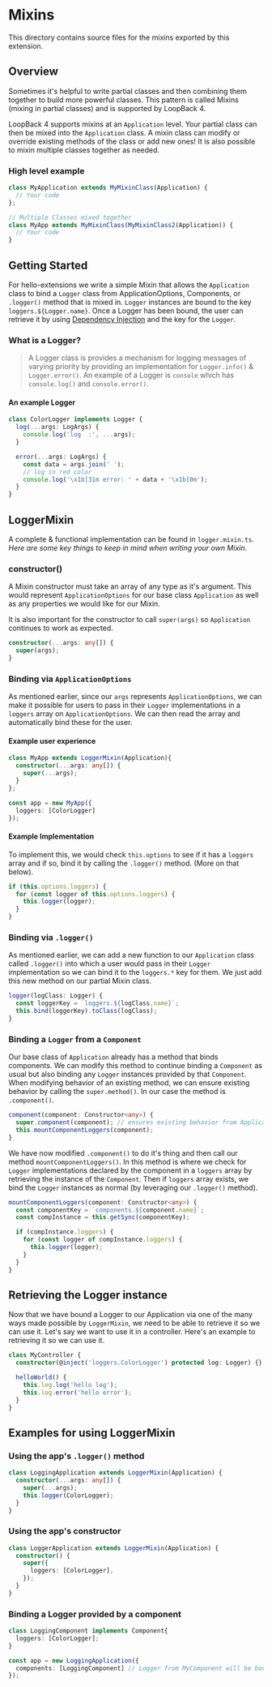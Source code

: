 # Mixins

This directory contains source files for the mixins exported by this extension.

## Overview

Sometimes it's helpful to write partial classes and then combining them together to build more powerful classes. This pattern is called Mixins (mixing in partial classes) and is supported by LoopBack 4. 

LoopBack 4 supports mixins at an `Application` level. Your partial class can then be mixed into the `Application` class. A mixin class can modify or override existing methods of the class or add new ones! It is also possible to mixin multiple classes together as needed.

### High level example
```ts
class MyApplication extends MyMixinClass(Application) {
  // Your code
};

// Multiple Classes mixed together
class MyApp extends MyMixinClass(MyMixinClass2(Application)) {
  // Your code
}
```

## Getting Started

For hello-extensions we write a simple Mixin that allows the `Application` class to bind a `Logger` class from ApplicationOptions, Components, or `.logger()` method that is mixed in. `Logger` instances are bound to the key `loggers.${Logger.name}`. Once a Logger has been bound, the user can retrieve it by using [Dependency Injection](http://loopback.io/doc/en/lb4/Dependency-injection.html) and the key for the `Logger`.

### What is a Logger?
> A Logger class is provides a mechanism for logging messages of varying priority by providing an implementation for `Logger.info()` & `Logger.error()`. An example of a Logger is `console` which has `console.log()` and `console.error()`. 

#### An example Logger
```ts
class ColorLogger implements Logger {
  log(...args: LogArgs) {
    console.log('log  :', ...args);
  }

  error(...args: LogArgs) {
    const data = args.join(' ');
    // log in red color
    console.log('\x1b[31m error: ' + data + '\x1b[0m');
  }
}
```

## LoggerMixin
A complete & functional implementation can be found in `logger.mixin.ts`. *Here are some key things to keep in mind when writing your own Mixin*.

### constructor()
A Mixin constructor must take an array of any type as it's argument. This would represent `ApplicationOptions` for our base class `Application` as well as any properties we would like for our Mixin. 

It is also important for the constructor to call `super(args)` so `Application` continues to work as expected.
```ts
constructor(...args: any[]) {
  super(args);
}
```

### Binding via `ApplicationOptions`
As mentioned earlier, since our `args` represents `ApplicationOptions`, we can make it possible for users to pass in their `Logger` implementations in a `loggers` array on `ApplicationOptions`. We can then read the array and automatically bind these for the user. 

#### Example user experience
```ts
class MyApp extends LoggerMixin(Application){
  constructor(...args: any[]) {
    super(...args);
  }
};

const app = new MyApp({
  loggers: [ColorLogger]
});
```

#### Example Implementation
To implement this, we would check `this.options` to see if it has a `loggers` array and if so, bind it by calling the `.logger()` method. (More on that below).
```ts
if (this.options.loggers) {
  for (const logger of this.options.loggers) {
    this.logger(logger);
  }
}
```

### Binding via `.logger()`
As mentioned earlier, we can add a new function to our `Application` class called `.logger()` into which a user would pass in their `Logger` implementation so we can bind it to the `loggers.*` key for them. We just add this new method on our partial Mixin class.
```ts
logger(logClass: Logger) {
  const loggerKey = `loggers.${logClass.name}`;
  this.bind(loggerKey).toClass(logClass);
}
```

### Binding a `Logger` from a `Component`
Our base class of `Application` already has a method that binds components. We can modify this method to continue binding a `Component` as usual but also binding any `Logger` instances provided by that `Component`. When modifying behavior of an existing method, we can ensure existing behavior by calling the `super.method()`. In our case the method is `.component()`.
```ts
component(component: Constructor<any>) {
  super.component(component); // ensures existing behavior from Application
  this.mountComponentLoggers(component);
}
```

We have now modified `.component()` to do it's thing and then call our method `mountComponentLoggers()`. In this method is where we check for `Logger` implementations declared by the component in a `loggers` array by retrieving the instance of the `Component`. Then if `loggers` array exists, we bind the `Logger` instances as normal (by leveraging our `.logger()` method). 

```ts
mountComponentLoggers(component: Constructor<any>) {
  const componentKey = `components.${component.name}`;
  const compInstance = this.getSync(componentKey);

  if (compInstance.loggers) {
    for (const logger of compInstance.loggers) {
      this.logger(logger);
    }
  }
}
```

## Retrieving the Logger instance
Now that we have bound a Logger to our Application via one of the many ways made possible by `LoggerMixin`, we need to be able to retrieve it so we can use it. Let's say we want to use it in a controller. Here's an example to retrieving it so we can use it. 
```ts
class MyController {
  constructor(@inject('loggers.ColorLogger') protected log: Logger) {}

  helloWorld() {
    this.log.log('hello log');
    this.log.error('hello error');
  }
}
```

## Examples for using LoggerMixin
### Using the app's `.logger()` method
```ts
class LoggingApplication extends LoggerMixin(Application) {
  constructor(...args: any[]) {
    super(...args);
    this.logger(ColorLogger);
  }
}
```

### Using the app's constructor
```ts
class LoggerApplication extends LoggerMixin(Application) {
  constructor() {
    super({
      loggers: [ColorLogger],
    });
  }
}
```

### Binding a Logger provided by a component
```ts
class LoggingComponent implements Component{
  loggers: [ColorLogger];
}

const app = new LoggingApplication({
  components: [LoggingComponent] // Logger from MyComponent will be bound to loggers.ColorLogger
});
```
